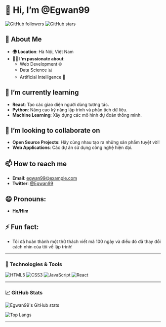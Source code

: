 # 👋 Hi, I’m @Egwan99

![GitHub followers](https://img.shields.io/github/followers/Egwan99?style=social) ![GitHub stars](https://img.shields.io/github/stars/Egwan99?style=social)

## 👀 About Me
- **🌍 Location**: Hà Nội, Việt Nam
- **👨‍💻 I'm passionate about**:
  - Web Development 🌐
  - Data Science 📊
  - Artificial Intelligence 🤖

## 🌱 I’m currently learning 
- **React**: Tạo các giao diện người dùng tương tác.
- **Python**: Nâng cao kỹ năng lập trình và phân tích dữ liệu.
- **Machine Learning**: Xây dựng các mô hình dự đoán thông minh.

## 💞️ I’m looking to collaborate on 
- **Open Source Projects**: Hãy cùng nhau tạo ra những sản phẩm tuyệt vời!
- **Web Applications**: Các dự án sử dụng công nghệ hiện đại.

## 📫 How to reach me 
- **Email**: [egwan99@example.com](mailto:egwan99@example.com)
- **Twitter**: [@Egwan99](https://twitter.com/yourusername)

## 😄 Pronouns: 
- **He/Him**

## ⚡ Fun fact: 
- Tôi đã hoàn thành một thử thách viết mã 100 ngày và điều đó đã thay đổi cách nhìn của tôi về lập trình!

---

### 🔧 Technologies & Tools
![HTML5](https://img.shields.io/badge/HTML5-%23E34F26.svg?&style=for-the-badge&logo=html5&logoColor=white)
![CSS3](https://img.shields.io/badge/CSS3-%231572B6.svg?&style=for-the-badge&logo=css3&logoColor=white)
![JavaScript](https://img.shields.io/badge/JavaScript-%23323330.svg?&style=for-the-badge&logo=javascript&logoColor=%23F7DF1E)
![React](https://img.shields.io/badge/React-%2361DAFB.svg?&style=for-the-badge&logo=react&logoColor=black)

---

### 📈 GitHub Stats
![Egwan99's GitHub stats](https://github-readme-stats.vercel.app/api?username=Egwan99&show_icons=true&theme=radical)

![Top Langs](https://github-readme-stats.vercel.app/api/top-langs/?username=Egwan99&layout=compact&theme=radical)

---

